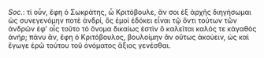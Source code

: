 

*Soc.*: τί οὖν, ἔφη ὁ Σωκράτης, ὦ Κριτόβουλε, ἄν σοι ἐξ ἀρχῆς διηγήσωμαι ὡς συνεγενόμην ποτὲ ἀνδρί, ὃς ἐμοὶ ἐδόκει εἶναι τῷ ὄντι τούτων τῶν ἀνδρῶν ἐφ' οἷς τοῦτο τὸ ὄνομα δικαίως ἐστὶν ὃ καλεῖται καλός τε κἀγαθὸς ἀνήρ; πάνυ ἄν, ἔφη ὁ Κριτόβουλος, βουλοίμην ἂν οὕτως ἀκούειν, ὡς καὶ ἔγωγε ἐρῶ τούτου τοῦ ὀνόματος ἄξιος γενέσθαι.
